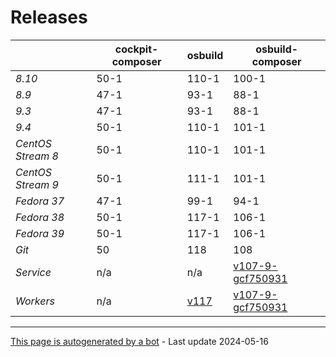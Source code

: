 # Releases
|       | cockpit-composer    | osbuild    | osbuild-composer    |
|-------|---------------------|------------|---------------------|
*8.10* | 50-1 | 110-1 | 100-1
*8.9* | 47-1 | 93-1 | 88-1
*9.3* | 47-1 | 93-1 | 88-1
*9.4* | 50-1 | 110-1 | 101-1
*CentOS Stream 8* | 50-1 | 110-1 | 101-1
*CentOS Stream 9* | 50-1 | 111-1 | 101-1
*Fedora 37* | 47-1 | 99-1 | 94-1
*Fedora 38* | 50-1 | 117-1 | 106-1
*Fedora 39* | 50-1 | 117-1 | 106-1
*Git* | 50 | 118 | 108
*Service* | n/a | n/a | [v107-9-gcf750931](https://github.com/osbuild/osbuild-composer/compare/v107-9-gcf750931...main)
*Workers* | n/a | [v117](https://github.com/osbuild/osbuild/compare/v117...main) | [v107-9-gcf750931](https://github.com/osbuild/osbuild-composer/compare/v107-9-gcf750931...main)

---

[This page is autogenerated by a bot](https://gitlab.cee.redhat.com/osbuild/guides-bot/-/blob/main/release_overview.py) - Last update 2024-05-16